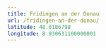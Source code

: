 ```yaml
---
title: Fridingen an der Donau
url: /fridingen-an-der-donau/
latitude: 48.0186798
longitude: 8.930631100000001
---
```

